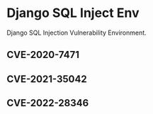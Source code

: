 # Django SQL Inject Env
 Django SQL Injection Vulnerability Environment.

## CVE-2020-7471

## CVE-2021-35042

## CVE-2022-28346